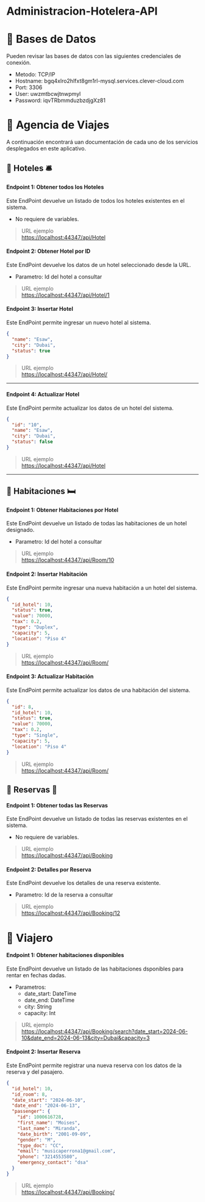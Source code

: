 # Administracion-Hotelera-API

# 💾 Bases de Datos
Pueden revisar las bases de datos con las siguientes credenciales de conexión.
- Metodo: TCP/IP
- Hostname: bgq4xlro2hlfxt8gm1rl-mysql.services.clever-cloud.com
- Port: 3306
- User: uwzmtbcwjtnwpmyl
- Password: iqvTRbmmduzbzdjgXz81


# 🚀 Agencia de Viajes

A continuación encontrará uan documentación de cada uno de los servicios desplegados en este aplicativo.

## 🏨 Hoteles 🛎️

#### **Endpoint 1:** Obtener todos los Hoteles

Este EndPoint devuelve un listado de todos los hoteles existentes en el sistema.

- No requiere de variables.
    

> URL ejemplo  
[https://localhost:44347/api/Hotel](https://localhost:44347/api/Hotel) 
  

#### **Endpoint 2:** Obtener Hotel por ID

Este EndPoint devuelve los datos de un hotel seleccionado desde la URL.

- Parametro: Id del hotel a consultar
    

> URL ejemplo  
[https://localhost:44347/api/Hotel/1](https://localhost:44347/api/Hotel/1) 
  

#### **Endpoint 3:** Insertar Hotel

Este EndPoint permite ingresar un nuevo hotel al sistema.

``` json
{
  "name": "Esaw",
  "city": "Dubai",
  "status": true
}

 ```

> URL ejemplo  
[https://localhost:44347/api/Hotel/](https://localhost:44347/api/Hotel/) 
  

---

#### **Endpoint 4:** Actualizar Hotel

Este EndPoint permite actualizar los datos de un hotel del sistema.

``` json
{
  "id": "10",
  "name": "Esaw",
  "city": "Dubai",
  "status": false
}

 ```

> URL ejemplo  
[https://localhost:44347/api/Hotel](https://localhost:44347/api/Hotel) 
  

---

## 🏨 Habitaciones 🛏️

#### **Endpoint 1:** Obtener Habitaciones por Hotel

Este EndPoint devuelve un listado de todas las habitaciones de un hotel designado.

- Parametro: Id del hotel a consultar
    

> URL ejemplo  
[https://localhost:44347/api/Room/10](https://localhost:44347/api/Room/10) 
  

#### **Endpoint 2:** Insertar Habitación

Este EndPoint permite ingresar una nueva habitación a un hotel del sistema.

``` json
{
  "id_hotel": 10,
  "status": true,
  "value": 70000,
  "tax": 0.2,
  "type": "Duplex",
  "capacity": 5,
  "location": "Piso 4"
}

 ```

> URL ejemplo  
[https://localhost:44347/api/Room/](https://localhost:44347/api/Room/) 
  

#### **Endpoint 3:** Actualizar Habitación

Este EndPoint permite actualizar los datos de una habitación del sistema.

``` json
{
  "id": 8,
  "id_hotel": 10,
  "status": true,
  "value": 70000,
  "tax": 0.2,
  "type": "Single",
  "capacity": 5,
  "location": "Piso 4"
}

 ```

> URL ejemplo  
[https://localhost:44347/api/Room/](https://localhost:44347/api/Room/) 
  

## 🏨 Reservas 📖

#### **Endpoint 1:** Obtener todas las Reservas

Este EndPoint devuelve un listado de todas las reservas existentes en el sistema.

- No requiere de variables.
    

> URL ejemplo  
[https://localhost:44347/api/Booking](https://localhost:44347/api/Booking) 
  

#### **Endpoint 2:** Detalles por Reserva

Este EndPoint devuelve los detalles de una reserva existente.

- Parametro: Id de la reserva a consultar
    

> URL ejemplo  
[https://localhost:44347/api/Booking/12](https://localhost:44347/api/Booking/12) 
  

# 🚀 Viajero

#### **Endpoint 1:** Obtener habitaciones disponibles

Este EndPoint devuelve un listado de las habitaciones dsponibles para rentar en fechas dadas.

- Parametros:
    - date_start: DateTime
    - date_end: DateTime
    - city: String
    - capacity: Int

> URL ejemplo  
[https://localhost:44347/api/Booking/search?date_start=2024-06-10&amp;date_end=2024-06-13&amp;city=Dubai&amp;capacity=3](https://localhost:44347/api/Booking/search?date_start=2024-06-10&date_end=2024-06-13&city=Dubai&capacity=3) 
  

#### **Endpoint 2:** Insertar Reserva

Este EndPoint permite registrar una nueva reserva con los datos de la reserva y del pasajero.

``` json
{
  "id_hotel": 10,
  "id_room": 8,
  "date_start": "2024-06-10",
  "date_end": "2024-06-13",
  "passenger": {
    "id": 1000616728,
    "first_name": "Moises",
    "last_name": "Miranda",
    "date_birth": "2001-09-09",
    "gender": "M",
    "type_doc": "CC",
    "email": "musicaperrona1@gmail.com",
    "phone": "3214553580",
    "emergency_contact": "dsa"
  }
}

 ```

> URL ejemplo  
[https://localhost:44347/api/Booking/](https://localhost:44347/api/Booking/)
